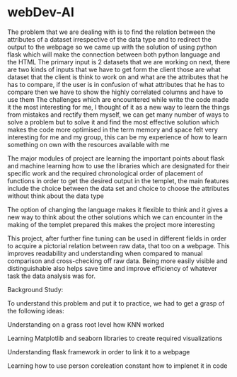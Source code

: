 # webDev-AI
The problem that we are dealing with is to find the relation between the attributes of a dataset irrespective of the data type and to redirect the output to the webpage so we came up with the solution of using python flask which will make the connection between both python language and the HTML 
The primary input is 2 datasets that we are working on next, there are two kinds of inputs that we have to get form the client those are what dataset that the client is think to work on and what are the attributes that he has to compare, if the user is in confusion of what attributes that he has to compare then we have to show the highly correlated columns and have to use them 
The challenges which are encountered while write the code made it the most interesting for me, I thought of it as a new way to learn the things from mistakes and rectify them myself, we can get many number of ways to solve a problem but to solve it and find the most effective solution which makes the code more optimised in the term memory and space felt very interesting for me and my group, this can be my experience of how to learn something on own with the resources available with me 

The major modules of project are learning the important points about flask and machine learning how to use the libraries which are designated for their specific work and the required chronological order of placement of functions in order to get the desired output in the templet, the main features include the choice between the data set and choice to choose the attributes without think about the data type 

The option of changing the language makes it flexible to think and it gives a new way to think about the other solutions which we can encounter in the making of the templet prepared this makes the project more interesting  

This project, after further fine tuning can be used in different fields in order to acquire a pictorial relation between raw data, that too on a webpage. This improves readability and understanding when compared to manual comparison and cross-checking off raw data. Being more easily visible and distinguishable also helps save time and improve efficiency of whatever task the data analysis was for. 

Background Study: 

To understand this problem and put it to practice, we had to get a grasp of the following ideas: 

Understanding on a grass root level how KNN worked 

Learning Matplotlib and seaborn libraries to create required visualizations 

Understanding flask framework in order to link it to a webpage 

Learning how to use person coreleation constant how to implenet it in code 
